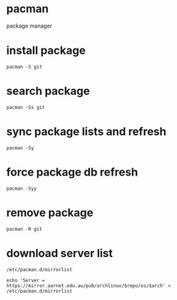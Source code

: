 # pacman

package manager

# install package

`pacman -S git`

# search package

`pacman -Ss git`

# sync package lists and refresh

`pacman -Sy`

# force package db refresh

`pacman -Syy`

# remove package

`pacman -R git`

# download server list

`/etc/pacman.d/mirrorlist`

```
echo 'Server = https://mirror.aarnet.edu.au/pub/archlinux/$repo/os/$arch' > /etc/pacman.d/mirrorlist
```
